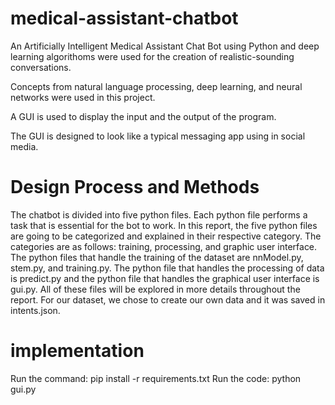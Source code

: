 # medical-assistant-chatbot
An Artificially Intelligent Medical Assistant Chat Bot using Python and deep learning algorithoms were used for the creation of realistic-sounding conversations.

Concepts from natural language processing, deep learning, and neural networks were used in this project.

A GUI is used to display the input and the output of the program.

The GUI is designed to look like a typical messaging app using in social media.

# Design Process and Methods
The chatbot is divided into five python files. Each python file performs a task that is essential for the bot to work. In this report, the five python files are going to be categorized and explained in their respective category. The categories are as follows: training, processing, and graphic user interface. The python files that handle the training of the dataset are nnModel.py, stem.py, and training.py. The python file that handles the processing of data is predict.py and the python file that handles the graphical user interface is gui.py. All of these files will be explored in more details throughout the report. For our dataset, we chose to create our own data and it was saved in intents.json.

# implementation 
Run the command:
pip install -r requirements.txt
Run the code:
python gui.py
